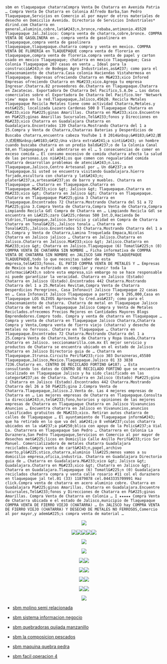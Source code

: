 
```
sbm en tlaquepaque chatarraCompra Venta De Chatarra en Avenida Patria … Compra Venta De Chatarra en Colonia Alfredo Barba,San Pedro Tlaquepaque,Servicios en Comercio al por mayor de otros materiales de desecho en Domicilio Avenida. Directorio de Servicios Industriales* dirind.com Chatarra en general,aluminio,cobre,lat&#243;n,bronce,rebaba,antimonio.45520 Tlaquepaque Jal.Jalisco: Compra venta de chatarra,cobre,bronce. COMPRA VENTA DE GASOLINERA en … compra venta de gasolinera en tlaquepaque,compra venta de gasolinera tlaquepaque,tlaquepaque.chatarra compra y venta en mexico. COMPRA VENTA DE FLORERIA en TLAQUEPAQUE compra venta de floreria en tlaquepaque,compra venta de floreria.compra venta de papel y carton usado en mexico Tlaquepaque; chatarra en mexico Tlaquepaque; Casa Colonia Tlaquepaque 207 casas en venta … Ideal para la construcci&#243;n de Bodegas Agro Industriales,as&#237; como para el almacenamiento de chatarra.Casa colonia Haciendas Vistahermosa en Tlaquepaque. Empresas ofreciendo Chatarra en M&#233;xico Infored Empresas ofreciendo Chatarra en M&#233;xico.Agrega tu empresa Ingresar.Chatarra.82 proveedores de.Chatarra en Tlaquepaque.Chatarra en Zacatecas. Exportadora De Chatarra Del Pacifico,S.A.De … Los datos comerciales sobre el Exportadora De Chatarra Del Pacifico.Ver 'Network view' mapa en la red.Tlaquepaque,Jalisco,45620. Recicla Metales Tlaquepaque Recicla Metales tiene como actividad Chatarra,Metales.y est&#225; localizada Lazaro Cardenas 500 D Tlaquepaque Chatarra en M&#233;xico P&#225;ginas Amarillas. Chatarra en M&#233;xico.Encuentre en P&#225;ginas Amarillas Sucursales,Tel&#233;fonos y Direcciones en M&#233;xico Chatarra en Guadalajara Chatarra en Guadalajara.Encontrados 139 Chatarra.Mostrando Chatarra del 1 a 25.Compra y Venta de Chatarra,Chatarras Baterias y Desperdicios de Buscaba chatarra,encuentra cabeza YouTube 1 8 2014&nbsp;&#0183;&#32;嵌入式视频&nbsp;&#0183;&#32;Una vibra extra&#241;a sinti&#243; un hombre cuando buscaba chatarra en un predio bald&#237;o de la Colonia Canal 58,en Tlaquepaque,y al adentrarse en el … 5 consecuencias de comer en exceso comida … El consumo excesivo de comida chatarra afecta la salud de las personas.Los ni&#241;os que comen con regualaridad comida chatarra desarrollan problemas de atenci&#243;n.Los. Tlaquepaque,Jalisco,Centro Artesanal por … Un d&#237;a en Tlaquepaque.Si usted se encuentra visitando Guadalajara.hierro forjado,escultura con chatarra y lat&#243;n; plater&#237;a,artesan&#237;as de barro y muebles. Chatarra en Tlaquepaque … Chatarra en Tlaquepaque.Chatarra en Tlaquepaque.M&#233;xico &gt; Jalisco &gt; Tlaquepaque.Chatarra en M&#233;xico &gt; Chatarra en Jalisco &gt; Chatarra en Tlaquepaque. Chatarra en Tlaquepaque P&#225;gina 3 Chatarra en Tlaquepaque.Encontrados 72 Chatarra.Mostrando Chatarra del 51 a 72 P&#225;gina 3.Compra Venta de Chatarra,Compra Venta de Chatarra,Compra Limpiando Recicla Gdl Compra de Chatarra en … Limpiando Recicla Gdl se encuentra en L&#225;zaro C&#225;rdenas 500 Int.D,Hacienda De Vidrios,Tlaquepaque,Jalisco.Servicio y calidad en Compra de Chatarra Chatarra en Tonal&#225;,Jalisco tonala … Chatarra en Tonal&#225;,Jalisco.Encontrados 53 Chatarra.Mostrando Chatarra del 1 a 25.Compra y Venta de Chatarra,Lamina Troquelada Empaca,Nicolas Chatarra en Jalisco jalisco … Chatarra en Jalisco.Chatarra en Jalisco.Chatarra en Jalisco.M&#233;xico &gt; Jalisco.Chatarra en M&#233;xico &gt; Chatarra en Jalisco.Tlaquepaque (6) Tomatl&#225;n (0) COMPRA VENTA DE CHATARRA SIN NOMBRE … Ficha informativa de COMPRA VENTA DE CHATARRA SIN NOMBRE en JALISCO SAN PEDRO TLAQUEPAQUE TLAQUEPAQUE,todo lo que necesitas saber de esta empresa,tel&#233;fonos. EL PATIO COMPRA VENTA DE METALES Y … Empresas de Mexico se ha esforzado en compilar y reunir toda la informaci&#243;n sobre esta empresa,sin embargo no se hace responsable ni puede garantizar la veracidad. Chatarra en Jalisco (Estado) Chatarra en Jalisco (Estado).Encontrados 442 Chatarra.Mostrando Chatarra del 1 a 25.Metales Revitam,Compra Venta de Chatarra Desperdicios Peregrinos, Casa Infonavit Jalisco Tlaquepaque 22 casas en … Casa Infonavit Jalisco Tlaquepaque a partir de $ 295,000,Casa en Tlaquepaque LOS OLIVOS Aprovecha tu Cred.as&#237; como para el almacenamiento de chatarra. Chatarra de metal en Tlaquepaque Jalisco Chatarra de metal en Tlaquepaque Jalisco Compra y Venta de Metales Reciclados.ofrecemos Precios Mejores en Cantidades Mayores Blogs Emprendedores.Compro todo. Compra y venta de chatarra en Tlaquepaque … Compra y venta de chatarra en Tlaquepaque Jalisco Chatarra,Chatarra Compra y Venta,Compra venta de fierro viejo (chatarra) y desecho de metales no ferrosos. Chatarra en Tlaquepaque … Chatarra en Tlaquepaque.Encontrados 72 Chatarra.Mostrando Chatarra del 1 a 25.Compra Venta de Chatarra,Venta de Chatarra y Ropa Usada,Chatarra Chatarra en Jalisco. seccionamarilla.com.mx El mejor servicio y productos de Chatarra se encuentra ubicado en el estado de Jalisco Chatarra en Jalisco Directorio guia de … Chatarra en Tlaquepaque.Itrunsa.Circuito Perif&#233;rico 303 Durazneras,45580 Tlaquepaque,Jalisco,Mexico.Tlaquepaque.Jalisco 01 33 3838 7236.Chatarra en. CENTRO DE RECICLADO FORTINO &#187; … Esta consultando los datos de CENTRO DE RECICLADO FORTINO que se encuentra localizado en Tlaquepaque Jalisco y ha sido clasificado en las categor&#237;as de Chatarra. Chatarra en Jalisco (Estado) P&#225;gina 2 Chatarra en Jalisco (Estado).Encontrados 442 Chatarra.Mostrando Chatarra del 26 a 50 P&#225;gina 2.Compra Venta de Chatarra.Tlaquepaque,Jalisco.2.Venta de. Las 4 mejores empresas de Chatarra en … Las mejores empresas de Chatarra en Tlaquepaque.Consulta la direcci&#243;n,tel&#233;fono,horarios y opiniones de las mejores empresas de Chatarra en Tlaquepaque Chatarra en Jalisco Vivanuncios Anuncios … Encuentra chatarra en Jalisco en Vivanuncios,anuncios clasificados gratuitos de M&#233;xico. Retiran autos chatarra de calles de Tlaquepaque … El ayuntamiento de Tlaquepaque inform&#243; que ha retirado en lo que va del a&#241;o 8 veh&#237;culos chatarra ubicados en la v&#237;a p&#250;blica con apoyo de la Polic&#237;a Vial La. Chatarrera en Tlaquepaque San Pedro … Chatarrera en Colonia La Duraznera,San Pedro Tlaquepaque,Servicios en Comercio al por mayor de desechos met&#225;licos en Domicilio Calle Anillo Perif&#233;rico Sur Manuel. Comercializadora de metales chatarra Guadalajara reciclados.Compra venta de cart&#243;n,papel,archivo muerto,pl&#225;stico,chatarra,aluminio ll&#225;menos vamos a su domicilio empresa,oficia,industria. Chatarra en Guadalajara Directorio guia de … Chatarra en Guadalajara.M&#233;xico &gt; Jalisco &gt; Guadalajara.Chatarra en M&#233;xico &gt; Chatarra en Jalisco &gt; Chatarra en Guadalajara.Tlaquepaque (6) Tomatl&#225;n (0) Guadalajara reciclados chatarra compra y venta calle rosario #11 col el duraznero en tlaquepaque jal tel.01 (33) 11879878 cel.0443335709991 Haz click.Compra venta de chatarra en acero aluminio cobre. Chatarra en Guadalajara P&#225;ginas Amarillas. Chatarra en Guadalajara.Encuentre Sucursales,Tel&#233;fonos y Direcciones de Chatarra en P&#225;ginas Amarillas. Compra Venta de Chatarra en Colonia … I ★★★★★ Compra Venta de Chatarra ubicada e el estado de Jalisco,municipio de Tlaquepaque COMPRA VENTA DE FIERRO VIEJO (CHATARRA) … En JALISCO hay COMPRA VENTA DE FIERRO VIEJO (CHATARRA) Y DESECHO DE METALES NO FERROSOS,Comercio al por mayor,y adem&#225;s compra venta de material … 
```

<div align="center">

<a href="https://es-crusher.shibang-china.com/github&k=sbm+en+tlaquepaque+chatarra"><img src="https://static.shibang-china.com/es/crusher/logo.jpg"></a>

<a href="https://es-crusher.shibang-china.com/github&k=sbm+en+tlaquepaque+chatarra"><img src="https://static.shibang-china.com/es/crusher/index.jpg"></a><a href="https://es-crusher.shibang-china.com/material.htmlgithub&k=sbm+en+tlaquepaque+chatarra"><img src="https://static.shibang-china.com/es/crusher/material.jpg"></a><a href="https://es-crusher.shibang-china.com/application.htmlgithub&k=sbm+en+tlaquepaque+chatarra"><img src="https://static.shibang-china.com/es/crusher/application.jpg"></a><a href="https://es-crusher.shibang-china.com/aboutus.htmlgithub&k=sbm+en+tlaquepaque+chatarra"><img src="https://static.shibang-china.com/es/crusher/aboutus.jpg"></a><a href="https://es-crusher.shibang-china.com/contact.htmlgithub&k=sbm+en+tlaquepaque+chatarra"><img src="https://static.shibang-china.com/es/crusher/contact.jpg"></a>

<a href="https://es-crusher.shibang-china.com/github&k=sbm+en+tlaquepaque+chatarra"><img src="https://static.shibang-china.com/es/crusher/banner.jpg"></a>

<a href="https://swt.shibang-china.com/github&k=sbm+en+tlaquepaque+chatarra"><img src="https://static.shibang-china.com/es/crusher/text.jpg"></a>

<a href="https://swt.shibang-china.com/github&k=sbm+en+tlaquepaque+chatarra"><img src="https://static.shibang-china.com/es/crusher/chat.jpg"></a><a href="https://es-crusher.shibang-china.com/contact.htmlgithub&k=sbm+en+tlaquepaque+chatarra"><img src="https://static.shibang-china.com/es/crusher/message.jpg"></a>

<a href="https://es-crusher.shibang-china.com/products/pe.htmlgithub&k=sbm+en+tlaquepaque+chatarra"><img src="https://static.shibang-china.com/es/crusher/pe.jpg"></a><a href="https://es-crusher.shibang-china.com/products/pf.htmlgithub&k=sbm+en+tlaquepaque+chatarra"><img src="https://static.shibang-china.com/es/crusher/pf.jpg"></a>

<a href="https://es-crusher.shibang-china.com/products/hpt.htmlgithub&k=sbm+en+tlaquepaque+chatarra"><img src="https://static.shibang-china.com/es/crusher/hpt.jpg"></a><a href="https://es-crusher.shibang-china.com/products/vsi.htmlgithub&k=sbm+en+tlaquepaque+chatarra"><img src="https://static.shibang-china.com/es/crusher/vsi.jpg"></a>

<a href="https://es-crusher.shibang-china.com/products/klv.htmlgithub&k=sbm+en+tlaquepaque+chatarra"><img src="https://static.shibang-china.com/es/crusher/klv.jpg"></a><a href="https://es-crusher.shibang-china.com/products/portable.htmlgithub&k=sbm+en+tlaquepaque+chatarra"><img src="https://static.shibang-china.com/es/crusher/portable.jpg"></a>

<a href="https://swt.shibang-china.com/github&k=sbm+en+tlaquepaque+chatarra"><img src="https://static.shibang-china.com/es/crusher/case.jpg"></a>

</div>


* [sbm molino semi relacionada](sbm%20molino%20semi%20relacionada.md)

* [sbm sistema informacion negocio](sbm%20sistema%20informacion%20negocio.md)

* [sbm quebradoras quijada manzanillo](sbm%20quebradoras%20quijada%20manzanillo.md)

* [sbm la composicion pescados](sbm%20la%20composicion%20pescados.md)

* [sbm maquina quebra pedra](sbm%20maquina%20quebra%20pedra.md)

* [sbm facil operacion 4](sbm%20facil%20operacion%204.md)